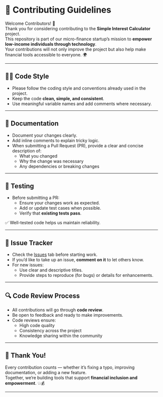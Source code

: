 # 🤝 Contributing Guidelines

Welcome Contributors! 🎉  
Thank you for considering contributing to the **Simple Interest Calculator** project.  
This repository is part of our micro-finance startup’s mission to **empower low-income individuals through technology**.  
Your contributions will not only improve the project but also help make financial tools accessible to everyone. 🌍  

---

## 🧑‍💻 Code Style
- Please follow the coding style and conventions already used in the project.  
- Keep the code **clean, simple, and consistent**.  
- Use meaningful variable names and add comments where necessary.  

---

## 📝 Documentation
- Document your changes clearly.  
- Add inline comments to explain tricky logic.  
- When submitting a Pull Request (PR), provide a clear and concise description of:
  - What you changed  
  - Why the change was necessary  
  - Any dependencies or breaking changes  

---

## 🧪 Testing
- Before submitting a PR:
  - Ensure your changes work as expected.  
  - Add or update test cases when possible.  
  - Verify that **existing tests pass**.  

✅ Well-tested code helps us maintain reliability.  

---

## 📌 Issue Tracker
- Check the [Issues](../../issues) tab before starting work.  
- If you’d like to take up an issue, **comment on it** to let others know.  
- For new issues:
  - Use clear and descriptive titles.  
  - Provide steps to reproduce (for bugs) or details for enhancements.  

---

## 🔍 Code Review Process
- All contributions will go through **code review**.  
- Be open to feedback and ready to make improvements.  
- Code reviews ensure:
  - High code quality  
  - Consistency across the project  
  - Knowledge sharing within the community  

---

## 🙌 Thank You!
Every contribution counts — whether it’s fixing a typo, improving documentation, or adding a new feature.  
Together, we’re building tools that support **financial inclusion and empowerment**. 💡💰  

---
